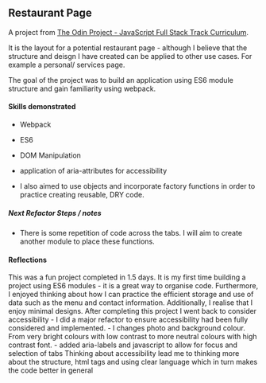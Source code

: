 ## Restaurant Page 

A project from [The Odin Project - JavaScript Full Stack Track Curriculum](https://www.theodinproject.com/courses/javascript/lessons/restaurant-page). 

It is the layout for a potential restaurant page - although I believe that the structure and deisgn I have created can be applied to other use cases. For example a personal/ services page. 

The goal of the project was to build an application using ES6 module structure and gain familiarity using webpack. 


#### Skills demonstrated
- Webpack 
- ES6
- DOM Manipulation 
- application of aria-attributes for accessibility

- I also aimed to use objects and incorporate factory functions in order to practice creating reusable, DRY code. 

##### Next Refactor Steps / notes 
- There is some repetition of code across the tabs. I will aim to create another module to place these functions. 

#### Reflections
This was a fun project completed in 1.5 days. It is my first time building a project using ES6 modules - it is a great way to organise code. Furthermore, I enjoyed thinking about how I can practice the efficient storage and use of data such as the menu and contact information. Additionally, I realise that I enjoy minimal designs.
After completing this project I went back to consider accessibility - I did a major refactor to ensure accessibility had been fully considered and implemented. 
    - I changes photo and background colour. From very bright colours with low contrast to more neutral colours with high contrast font. 
    - added aria-labels and javascript to allow for focus and selection of tabs
Thinking about accessibility lead me to thinking more about the structure, html tags and using clear language  which in turn makes the code better in general 